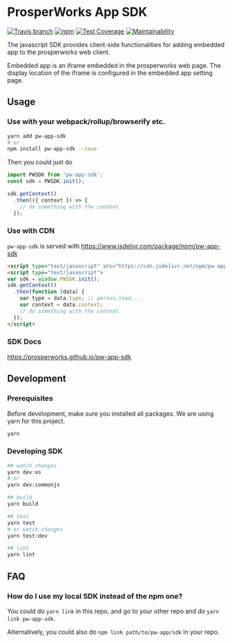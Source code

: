 ProsperWorks App SDK
====================

[![Travis branch](https://img.shields.io/travis/ProsperWorks/pw-app-sdk/master.svg?style=flat-square)](https://travis-ci.org/ProsperWorks/pw-app-sdk)
[![npm](https://img.shields.io/npm/v/pw-app-sdk.svg?style=flat-square)](https://www.npmjs.com/package/pw-app-sdk)
[![Test Coverage](https://api.codeclimate.com/v1/badges/da14ccff1ebc4d8121f4/test_coverage)](https://codeclimate.com/github/ProsperWorks/pw-app-sdk/test_coverage)
[![Maintainability](https://api.codeclimate.com/v1/badges/da14ccff1ebc4d8121f4/maintainability)](https://codeclimate.com/github/ProsperWorks/pw-app-sdk/maintainability)

The javascript SDK provides client-side functionalities for adding embedded app to the prosperworks web client.

Embedded app is an iframe embedded in the prosperworks web page. The display location of the iframe is configured in the embedded app setting page.

## Usage
### Use with your webpack/rollup/browserify etc.
```bash
yarn add pw-app-sdk
# or
npm install pw-app-sdk --save
```

Then you could just do
```javascript
import PWSDK from 'pw-app-sdk';
const sdk = PWSDK.init();

sdk.getContext()
  .then(({ context }) => {
    // do something with the context
  });
```

### Use with CDN
`pw-app-sdk` is served with https://www.jsdelivr.com/package/npm/pw-app-sdk

```html
<script type="text/javascript" src="https://cdn.jsdelivr.net/npm/pw-app-sdk@latest/dist/pwsdk.min.js"></script>
<script type="text/javascript">
var sdk = window.PWSDK.init();
sdk.getContext()
  .then(function (data) {
    var type = data.type; // person,lead,...
    var context = data.context;
    // do something with the context
  });
</script>
```

### SDK Docs

https://prosperworks.github.io/pw-app-sdk

## Development
### Prerequisites
Before development, make sure you installed all packages. We are using yarn for this project.

```bash
yarn
```

### Developing SDK
```bash
## watch changes
yarn dev:es
# or
yarn dev:commonjs

## build
yarn build

## test
yarn test
# or watch changes
yarn test:dev

## lint
yarn lint
```

## FAQ
### How do I use my local SDK instead of the npm one?
You could do `yarn link` in this repo, and go to your other repo and do
`yarn link pw-app-sdk`.

Alternatively, you could also do `npm link path/to/pw-app/sdk` in your repo.

